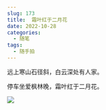 ```yaml
---
slug: 173
title:  霜叶红于二月花
date: 2022-10-28
categories: 
  - 随笔
tags: 
  - 随手拍
---
```


远上寒山石径斜，白云深处有人家。

停车坐爱枫林晚，霜叶红于二月花。

![](https://cdn.staticaly.com/gh/zoer98/pic-cdn@main/20221028/f182e8ea95d9f290423ffdcd78877b7.l83htniupdc.jpg)